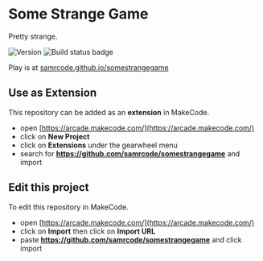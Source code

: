 # Some Strange Game
Pretty strange.

![Version](https://shields.io/github/v/release/samrcode/somestrangegame?display_name=tag&sort=semver)
![Build status badge](https://github.com/samrcode/somestrangegame/workflows/MakeCode/badge.svg)

Play is at [samrcode.github.io/somestrangegame](https://samrcode.github.io/somestrangegame/)

## Use as Extension

This repository can be added as an **extension** in MakeCode.

* open [https://arcade.makecode.com/](https://arcade.makecode.com/)
* click on **New Project**
* click on **Extensions** under the gearwheel menu
* search for **https://github.com/samrcode/somestrangegame** and import

## Edit this project

To edit this repository in MakeCode.

* open [https://arcade.makecode.com/](https://arcade.makecode.com/)
* click on **Import** then click on **Import URL**
* paste **https://github.com/samrcode/somestrangegame** and click import

<!--
## Blocks preview

This image shows the blocks code from the last commit in master.
This image may take a few minutes to refresh.

![A rendered view of the blocks](https://github.com/samrcode/somestrangegame/raw/master/.github/makecode/blocks.png)

#### Metadata (used for search, rendering)

* for PXT/arcade
<script src="https://makecode.com/gh-pages-embed.js"></script><script>makeCodeRender("{{ site.makecode.home_url }}", "{{ site.github.owner_name }}/{{ site.github.repository_name }}");</script>

-->
